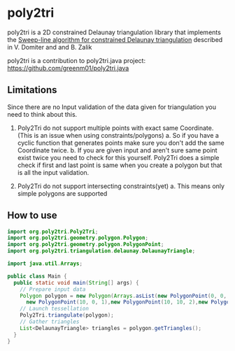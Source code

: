 # poly2tri

poly2tri is a 2D constrained Delaunay triangulation library that implements the [Sweep-line algorithm for constrained Delaunay triangulation](https://www.tandfonline.com/doi/abs/10.1080/13658810701492241?journalCode=tgis20) 
described in V. Domiter and and B. Zalik

poly2tri is a contribution to  poly2tri.java project: https://github.com/greenm01/poly2tri.java


## Limitations

Since there are no Input validation of the data given for triangulation you need to think about this.

1. Poly2Tri do not support multiple points with exact same Coordinate. (This is an issue when using constraints/polygons)
   a. So if you have a cyclic function that generates points make sure you don't add the same Coordinate twice.
   b. If you are given input and aren't sure same point exist twice you need to check for this yourself.
      Poly2Tri does a simple check if first and last point is same when you create a polygon but that is all the input 
      validation.
      
2. Poly2Tri do not support intersecting constraints(yet)
   a. This means only simple polygons are supported
   
   
## How to use

```java
import org.poly2tri.Poly2Tri;
import org.poly2tri.geometry.polygon.Polygon;
import org.poly2tri.geometry.polygon.PolygonPoint;
import org.poly2tri.triangulation.delaunay.DelaunayTriangle;

import java.util.Arrays;

public class Main {
  public static void main(String[] args) {
    // Prepare input data
    Polygon polygon = new Polygon(Arrays.asList(new PolygonPoint(0, 0, 0),
      new PolygonPoint(10, 0, 1),new PolygonPoint(10, 10, 2),new PolygonPoint(0, 10, 3)));
    // Launch tessellation  
    Poly2Tri.triangulate(polygon);
    // Gather triangles
    List<DelaunayTriangle> triangles = polygon.getTriangles();
  }
}
```
